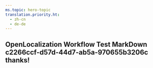 ```yaml
---
ms.topic: hero-topic
translation.priority.ht: 
  - zh-cn
  - de-de
---
```

## OpenLocalization Workflow Test MarkDown c2266ccf-d57d-44d7-ab5a-970655b3206c thanks!
